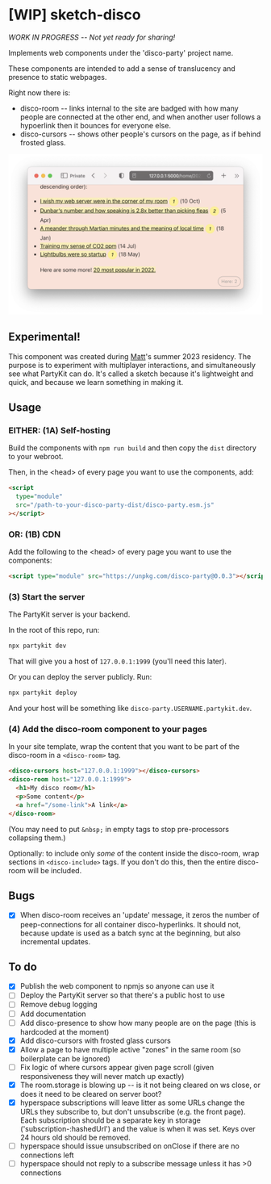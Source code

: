 # [WIP] sketch-disco

_WORK IN PROGRESS -- Not yet ready for sharing!_

Implements web components under the 'disco-party' project name.

These components are intended to add a sense of translucency and presence to static webpages.

Right now there is:

- disco-room -- links internal to the site are badged with how many people are connected at the other end, and when another user follows a hypoerlink then it bounces for everyone else.
- disco-cursors -- shows other people's cursors on the page, as if behind frosted glass.

![image](/assets/peep.png)

## Experimental!

This component was created during [Matt](https://interconnected.org)'s summer 2023 residency. The purpose is to experiment with multiplayer interactions, and simultaneously see what PartyKit can do. It's called a sketch because it's lightweight and quick, and because we learn something in making it.

## Usage

### EITHER: (1A) Self-hosting

Build the components with `npm run build` and then copy the `dist` directory to your webroot.

Then, in the \<head> of every page you want to use the components, add:

```html
<script
  type="module"
  src="/path-to-your-disco-party-dist/disco-party.esm.js"
></script>
```

### OR: (1B) CDN

Add the following to the \<head> of every page you want to use the components:

```html
<script type="module" src="https://unpkg.com/disco-party@0.0.3"></script>
```

### (3) Start the server

The PartyKit server is your backend.

In the root of this repo, run:

```bash
npx partykit dev
```

That will give you a host of `127.0.0.1:1999` (you'll need this later).

Or you can deploy the server publicly. Run:

```bash
npx partykit deploy
```

And your host will be something like `disco-party.USERNAME.partykit.dev`.

### (4) Add the disco-room component to your pages

In your site template, wrap the content that you want to be part of the disco-room in a `<disco-room>` tag.

```html
<disco-cursors host="127.0.0.1:1999"></disco-cursors>
<disco-room host="127.0.0.1:1999">
  <h1>My disco room</h1>
  <p>Some content</p>
  <a href="/some-link">A link</a>
</disco-room>
```

(You may need to put `&nbsp;` in empty tags to stop pre-processors collapsing them.)

Optionally: to include only _some_ of the content inside the disco-room, wrap sections in `<disco-include>` tags. If you don't do this, then the entire disco-room will be included.

## Bugs

- [x] When disco-room receives an 'update' message, it zeros the number of peep-connections for all container disco-hyperlinks. It should not, because update is used as a batch sync at the beginning, but also incremental updates.

## To do

- [x] Publish the web component to npmjs so anyone can use it
- [ ] Deploy the PartyKit server so that there's a public host to use
- [ ] Remove debug logging
- [ ] Add documentation
- [ ] Add disco-presence to show how many people are on the page (this is hardcoded at the moment)
- [x] Add disco-cursors with frosted glass cursors
- [x] Allow a page to have multiple active "zones" in the same room (so boilerplate can be ignored)
- [ ] Fix logic of where cursors appear given page scroll (given responsiveness they will never match up exactly)
- [x] The room.storage is blowing up -- is it not being cleared on ws close, or does it need to be cleared on server boot?
- [x] hyperspace subscriptions will leave litter as some URLs change the URLs they subscribe to, but don't unsubscribe (e.g. the front page). Each subscription should be a separate key in storage ('subscription-:hashedUrl') and the value is when it was set. Keys over 24 hours old should be removed.
- [ ] hyperspace should issue unsubscribed on onClose if there are no connections left
- [ ] hyperspace should not reply to a subscribe message unless it has >0 connections
